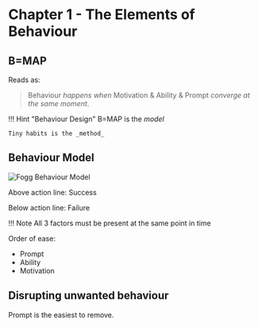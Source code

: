 # Chapter 1 - The Elements of Behaviour

## B=MAP

Reads as:

> Behaviour _happens when_ Motivation & Ability & Prompt _converge at the same moment_.

!!! Hint "Behaviour Design"
    B=MAP is the _model_
    
    Tiny habits is the _method_

## Behaviour Model

![Fogg Behaviour Model](/books/tiny_habits/assets/fogg_behaviour_model.webp)

Above action line: Success

Below action line: Failure

!!! Note
    All 3 factors must be present at the same point in time

Order of ease:

* Prompt
* Ability
* Motivation

## Disrupting unwanted behaviour

Prompt is the easiest to remove.

